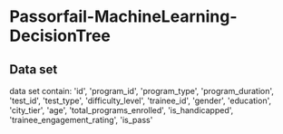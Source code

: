 # Passorfail-MachineLearning-DecisionTree

## Data set
data set contain:
'id', 'program_id', 'program_type', 'program_duration', 'test_id',
'test_type', 'difficulty_level', 'trainee_id', 'gender', 'education',
'city_tier', 'age', 'total_programs_enrolled', 'is_handicapped',
'trainee_engagement_rating', 'is_pass'
